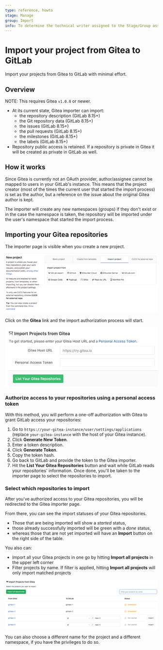 ```yaml
---
type: reference, howto
stage: Manage
group: Import
info: To determine the technical writer assigned to the Stage/Group associated with this page, see https://about.gitlab.com/handbook/engineering/ux/technical-writing/#designated-technical-writers
---
```


# Import your project from Gitea to GitLab

Import your projects from Gitea to GitLab with minimal effort.

## Overview

NOTE:
This requires Gitea `v1.0.0` or newer.

- At its current state, Gitea importer can import:
  - the repository description (GitLab 8.15+)
  - the Git repository data (GitLab 8.15+)
  - the issues (GitLab 8.15+)
  - the pull requests (GitLab 8.15+)
  - the milestones (GitLab 8.15+)
  - the labels (GitLab 8.15+)
- Repository public access is retained. If a repository is private in Gitea
  it will be created as private in GitLab as well.

## How it works

Since Gitea is currently not an OAuth provider, author/assignee cannot be mapped
to users in your GitLab's instance. This means that the project creator (most of
the times the current user that started the import process) is set as the author,
but a reference on the issue about the original Gitea author is kept.

The importer will create any new namespaces (groups) if they don't exist or in
the case the namespace is taken, the repository will be imported under the user's
namespace that started the import process.

## Importing your Gitea repositories

The importer page is visible when you create a new project.

![New project page on GitLab](img/import_projects_from_new_project_page.png)

Click on the **Gitea** link and the import authorization process will start.

![New Gitea project import](img/import_projects_from_gitea_new_import.png)

### Authorize access to your repositories using a personal access token

With this method, you will perform a one-off authorization with Gitea to grant
GitLab access your repositories:

1. Go to `https://your-gitea-instance/user/settings/applications` (replace
   `your-gitea-instance` with the host of your Gitea instance).
1. Click **Generate New Token**.
1. Enter a token description.
1. Click **Generate Token**.
1. Copy the token hash.
1. Go back to GitLab and provide the token to the Gitea importer.
1. Hit the **List Your Gitea Repositories** button and wait while GitLab reads
   your repositories' information. Once done, you'll be taken to the importer
   page to select the repositories to import.

### Select which repositories to import

After you've authorized access to your Gitea repositories, you will be
redirected to the Gitea importer page.

From there, you can see the import statuses of your Gitea repositories.

- Those that are being imported will show a _started_ status,
- those already successfully imported will be green with a _done_ status,
- whereas those that are not yet imported will have an **Import** button on the
  right side of the table.

You also can:

- Import all your Gitea projects in one go by hitting **Import all projects** in
  the upper left corner
- Filter projects by name. If filter is applied, hitting **Import all projects**
  will only import matched projects

![Gitea importer page](img/import_projects_from_gitea_importer_v12_3.png)

You can also choose a different name for the project and a different namespace,
if you have the privileges to do so.

